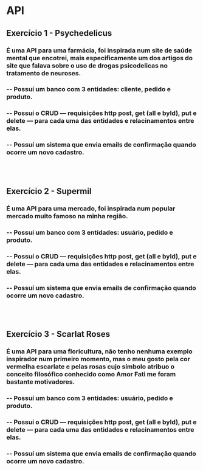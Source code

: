 # API

## Exercício 1 - Psychedelicus  
### É uma API para uma farmácia, foi inspirada num site de saúde mental que encotrei, mais especificamente um dos artigos do site que falava sobre o uso de drogas psicodelicas no tratamento de neuroses.  
### -- Possuí um banco com 3 entidades: cliente, pedido e produto.
### -- Possuí o CRUD — requisições http post, get (all e byId), put e delete — para cada uma das entidades e relacinamentos entre elas.
### -- Possuí um sistema que envia emails de confirmação quando ocorre um novo cadastro.
<br/>
<br/>

## Exercício 2 - Supermil
### É uma API para uma mercado, foi inspirada num popular mercado muito famoso na minha região.
### -- Possuí um banco com 3 entidades: usuário, pedido e produto.
### -- Possuí o CRUD — requisições http post, get (all e byId), put e delete — para cada uma das entidades e relacinamentos entre elas.
### -- Possuí um sistema que envia emails de confirmação quando ocorre um novo cadastro.
<br/>
<br/>

## Exercício 3 - Scarlat Roses
### É uma API para uma floricultura, não tenho nenhuma exemplo inspirador num primeiro momento, mas o meu gosto pela cor vermelha escarlate e pelas rosas cujo símbolo atribuo o conceito filosófico conhecido como Amor Fati me foram bastante motivadores.
### -- Possuí um banco com 3 entidades: usuário, pedido e produto.
### -- Possuí o CRUD — requisições http post, get (all e byId), put e delete — para cada uma das entidades e relacinamentos entre elas.
### -- Possuí um sistema que envia emails de confirmação quando ocorre um novo cadastro.
